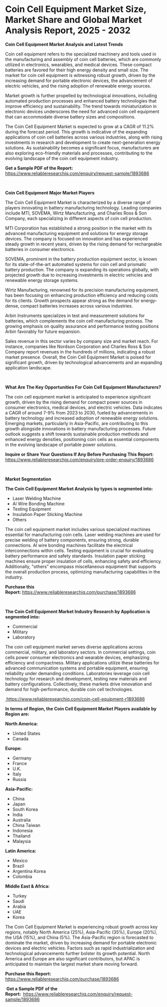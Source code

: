 <p><h1>Coin Cell Equipment Market Size, Market Share and Global Market Analysis Report, 2025 - 2032</h1></p><p><strong>Coin Cell Equipment Market Analysis and Latest Trends</strong></p>
<p><p>Coin cell equipment refers to the specialized machinery and tools used in the manufacturing and assembly of coin cell batteries, which are commonly utilized in electronics, wearables, and medical devices. These compact batteries are favored for their high energy density and small size. The market for coin cell equipment is witnessing robust growth, driven by the increasing demand for portable electronic devices, the advancement of electric vehicles, and the rising adoption of renewable energy sources.</p><p>Market growth is further propelled by technological innovations, including automated production processes and enhanced battery technologies that improve efficiency and sustainability. The trend towards miniaturization in electronic devices underscores the need for advanced coin cell equipment that can accommodate diverse battery sizes and compositions.</p><p>The Coin Cell Equipment Market is expected to grow at a CAGR of 11.2% during the forecast period. This growth is indicative of the expanding applications of coin cell batteries across various industries, along with rising investments in research and development to create next-generation energy solutions. As sustainability becomes a significant focus, manufacturers are also exploring eco-friendly materials and processes, contributing to the evolving landscape of the coin cell equipment industry.</p></p>
<p><strong>Get a Sample PDF of the Report:&nbsp;</strong> <a href="https://www.reliableresearchiq.com/enquiry/request-sample/1893686?utm_campaign=3049&utm_medium=2&utm_source=Github&utm_content=ia&utm_term=12042025&utm_id=coin-cell-equipment">https://www.reliableresearchiq.com/enquiry/request-sample/1893686</a></p>
<p>&nbsp;</p>
<p><strong>Coin Cell Equipment Major Market Players</strong></p>
<p><p>The Coin Cell Equipment Market is characterized by a diverse range of players innovating in battery manufacturing technology. Leading companies include MTI, SOVEMA, Wirtz Manufacturing, and Charles Ross & Son Company, each specializing in different aspects of coin cell production.</p><p>MTI Corporation has established a strong position in the market with its advanced manufacturing equipment and solutions for energy storage devices. The company is focused on innovation and has experienced steady growth in recent years, driven by the rising demand for rechargeable batteries in consumer electronics.</p><p>SOVEMA, prominent in the battery production equipment sector, is known for its state-of-the-art automated systems for coin cell and prismatic battery production. The company is expanding its operations globally, with projected growth due to increasing investments in electric vehicles and renewable energy storage systems.</p><p>Wirtz Manufacturing, renowned for its precision manufacturing equipment, has been focusing on enhancing production efficiency and reducing costs for its clients. Growth prospects appear strong as the demand for energy-dense, compact batteries increases across various industries.</p><p>Arbin Instruments specializes in test and measurement solutions for batteries, which complements the coin cell manufacturing process. The growing emphasis on quality assurance and performance testing positions Arbin favorably for future expansion.</p><p>Sales revenue in this sector varies by company size and market reach. For instance, companies like Nordson Corporation and Charles Ross & Son Company report revenues in the hundreds of millions, indicating a robust market presence. Overall, the Coin Cell Equipment Market is poised for significant growth, driven by technological advancements and an expanding application landscape.</p></p>
<p>&nbsp;</p>
<p><strong>What Are The Key Opportunities For Coin Cell Equipment Manufacturers?</strong></p>
<p><p>The coin cell equipment market is anticipated to experience significant growth, driven by the rising demand for compact power sources in consumer electronics, medical devices, and electric vehicles. Data indicates a CAGR of around 7-9% from 2023 to 2030, fueled by advancements in battery technology and increased adoption of renewable energy solutions. Emerging markets, particularly in Asia-Pacific, are contributing to this growth alongside innovations in battery manufacturing processes. Future outlook suggests a shift towards sustainable production methods and enhanced energy densities, positioning coin cells as essential components in the evolving landscape of portable power solutions.</p></p>
<p><strong>Inquire or Share Your Questions If Any Before Purchasing This Report:</strong> <a href="https://www.reliableresearchiq.com/enquiry/pre-order-enquiry/1893686?utm_campaign=3049&utm_medium=2&utm_source=Github&utm_content=ia&utm_term=12042025&utm_id=coin-cell-equipment">https://www.reliableresearchiq.com/enquiry/pre-order-enquiry/1893686</a></p>
<p>&nbsp;</p>
<p><strong>Market Segmentation</strong></p>
<p><strong>The Coin Cell Equipment Market Analysis by types is segmented into:</strong></p>
<p><ul><li>Laser Welding Machine</li><li>Al Wire Bonding Machine</li><li>Testing Equipment</li><li>Insulation Paper Sticking Machine</li><li>Others</li></ul></p>
<p><p>The coin cell equipment market includes various specialized machines essential for manufacturing coin cells. Laser welding machines are used for precise welding of battery components, ensuring strong, durable connections. Al wire bonding machines facilitate the electrical interconnections within cells. Testing equipment is crucial for evaluating battery performance and safety standards. Insulation paper sticking machines ensure proper insulation of cells, enhancing safety and efficiency. Additionally, "others" encompass miscellaneous equipment that supports the overall production process, optimizing manufacturing capabilities in the industry.</p></p>
<p><strong>Purchase this Report:&nbsp;</strong><a href="https://www.reliableresearchiq.com/purchase/1893686?utm_campaign=3049&utm_medium=2&utm_source=Github&utm_content=ia&utm_term=12042025&utm_id=coin-cell-equipment">https://www.reliableresearchiq.com/purchase/1893686</a></p>
<p>&nbsp;</p>
<p><strong>The Coin Cell Equipment Market Industry Research by Application is segmented into:</strong></p>
<p><ul><li>Commercial</li><li>Military</li><li>Laboratory</li></ul></p>
<p><p>The coin cell equipment market serves diverse applications across commercial, military, and laboratory sectors. In commercial settings, coin cells power consumer electronics and wearable devices, emphasizing efficiency and compactness. Military applications utilize these batteries for advanced communication systems and portable equipment, ensuring reliability under demanding conditions. Laboratories leverage coin cell technology for research and development, testing new materials and battery configurations. Collectively, these markets drive innovation and demand for high-performance, durable coin cell technologies.</p></p>
<p><a href="https://www.reliableresearchiq.com/coin-cell-equipment-r1893686?utm_campaign=3049&utm_medium=2&utm_source=Github&utm_content=ia&utm_term=12042025&utm_id=coin-cell-equipment">&nbsp;https://www.reliableresearchiq.com/coin-cell-equipment-r1893686</a></p>
<p><strong>In terms of Region, the Coin Cell Equipment Market Players available by Region are:</strong></p>
<p>
    <p> <strong> North America: </strong>
        <ul>
            <li>United States</li>
            <li>Canada</li>
        </ul>
        </p> 
    <p> <strong> Europe: </strong>
        <ul>
            <li>Germany</li>
            <li>France</li>
            <li>U.K.</li>
            <li>Italy</li>
            <li>Russia</li>
        </ul>
        </p> 
    <p> <strong> Asia-Pacific: </strong>
        <ul>
            <li>China</li>
            <li>Japan</li>
            <li>South Korea</li>
            <li>India</li>
            <li>Australia</li>
            <li>China Taiwan</li>
            <li>Indonesia</li>
            <li>Thailand</li>
            <li>Malaysia</li>
        </ul>
        </p> 
    <p> <strong> Latin America: </strong>
        <ul>
            <li>Mexico</li>
            <li>Brazil</li>
            <li>Argentina Korea</li>
            <li>Colombia</li>
        </ul>
        </p> 
    <p> <strong> Middle East & Africa: </strong>
        <ul>
            <li>Turkey</li>
            <li>Saudi</li>
            <li>Arabia</li>
            <li>UAE</li>
            <li>Korea</li>
        </ul>
    </p>
    </p>
<p><p>The Coin Cell Equipment Market is experiencing robust growth across key regions, notably North America (25%), Asia-Pacific (35%), Europe (20%), the USA (15%), and China (5%). The Asia-Pacific region is forecasted to dominate the market, driven by increasing demand for portable electronic devices and electric vehicles. Factors such as rapid industrialization and technological advancements further bolster its growth potential. North America and Europe are also significant contributors, but APAC is anticipated to maintain the largest market share moving forward.</p></p>
<p><strong>Purchase this Report: </strong><a href="https://www.reliableresearchiq.com/purchase/1893686?utm_campaign=3049&utm_medium=2&utm_source=Github&utm_content=ia&utm_term=12042025&utm_id=coin-cell-equipment">https://www.reliableresearchiq.com/purchase/1893686</a></p>
<p>&nbsp;<strong>Get a Sample PDF of the Report:&nbsp;&nbsp;</strong><a href="https://www.reliableresearchiq.com/enquiry/request-sample/1893686?utm_campaign=3049&utm_medium=2&utm_source=Github&utm_content=ia&utm_term=12042025&utm_id=coin-cell-equipment">https://www.reliableresearchiq.com/enquiry/request-sample/1893686</a></p>
<p><strong></strong></p>
<p><p></p><p></p><p></p></p>